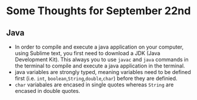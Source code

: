 # Some Thoughts for September 22nd

## Java
- In order to compile and execute a java application on your computer, using Sublime text, you first need to download a JDK (Java Development Kit). This always you to use `javac` and `java` commands in the terminal to compile and execute a java application in the terminal. 
- java variables are strongly typed, meaning variables need to be defined first (i.e. `int`, `boolean`,`String`,`double`,`char`) before they are definied. 
- `char` variabales are encased in single quotes whereas `String` are encased in double quotes.  

